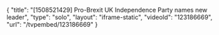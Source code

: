 {
    "title": "[1508521429] Pro-Brexit UK Independence Party names new leader",
    "type": "solo",
    "layout": "iframe-static",
    "videoId": "123186669",
    "url": "\/tvpembed\/123186669"
}